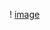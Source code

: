 ! [image](https://encrypted-tbn0.gstatic.com/images?q=tbn:ANd9GcS207sH9upGDeUWjfQJKX635h26c0oTcVxLDw&usqp=CAU)



